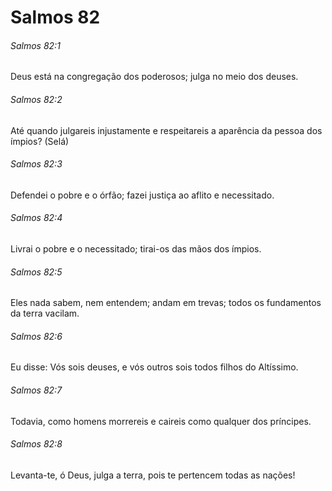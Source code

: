 # Salmos 82

###### Salmos 82:1

Deus está na congregação dos poderosos; julga no meio dos deuses.

###### Salmos 82:2

Até quando julgareis injustamente e respeitareis a aparência da pessoa dos ímpios? (Selá)

###### Salmos 82:3

Defendei o pobre e o órfão; fazei justiça ao aflito e necessitado.

###### Salmos 82:4

Livrai o pobre e o necessitado; tirai-os das mãos dos ímpios.

###### Salmos 82:5

Eles nada sabem, nem entendem; andam em trevas; todos os fundamentos da terra vacilam.

###### Salmos 82:6

Eu disse: Vós sois deuses, e vós outros sois todos filhos do Altíssimo.

###### Salmos 82:7

Todavia, como homens morrereis e caireis como qualquer dos príncipes.

###### Salmos 82:8

Levanta-te, ó Deus, julga a terra, pois te pertencem todas as nações!

